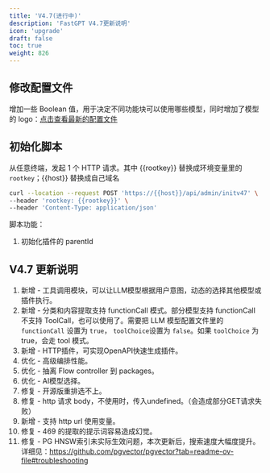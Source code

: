 ```yaml
---
title: 'V4.7(进行中)'
description: 'FastGPT V4.7更新说明'
icon: 'upgrade'
draft: false
toc: true
weight: 826
---
```


## 修改配置文件

增加一些 Boolean 值，用于决定不同功能块可以使用哪些模型，同时增加了模型的 logo：[点击查看最新的配置文件](/docs/development/configuration/)

## 初始化脚本

从任意终端，发起 1 个 HTTP 请求。其中 {{rootkey}} 替换成环境变量里的 `rootkey`；{{host}} 替换成自己域名

```bash
curl --location --request POST 'https://{{host}}/api/admin/initv47' \
--header 'rootkey: {{rootkey}}' \
--header 'Content-Type: application/json'
```

脚本功能：
1. 初始化插件的 parentId

## V4.7 更新说明

1. 新增 - 工具调用模块，可以让LLM模型根据用户意图，动态的选择其他模型或插件执行。
2. 新增 - 分类和内容提取支持 functionCall 模式。部分模型支持 functionCall 不支持 ToolCall，也可以使用了。需要把 LLM 模型配置文件里的 `functionCall` 设置为 `true`， `toolChoice`设置为 `false`。如果 `toolChoice` 为 true，会走 tool 模式。
3. 新增 - HTTP插件，可实现OpenAPI快速生成插件。
4. 优化 - 高级编排性能。
5. 优化 - 抽离 Flow controller 到 packages。
6. 优化 - AI模型选择。
7. 修复 - 开源版重排选不上。
8. 修复 - http 请求 body，不使用时，传入undefined。（会造成部分GET请求失败）
9. 新增 - 支持 http url 使用变量。
10. 修复 - 469 的提取的提示词容易造成幻觉。
11. 修复 - PG HNSW索引未实际生效问题，本次更新后，搜索速度大幅度提升。详细见：https://github.com/pgvector/pgvector?tab=readme-ov-file#troubleshooting
